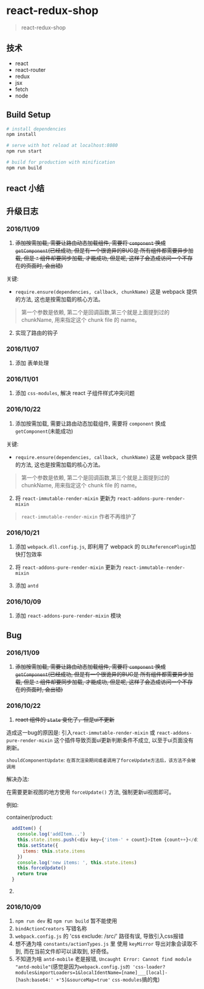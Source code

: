 # react-redux-shop

> react-redux-shop

## 技术

- react
- react-router
- redux
- jsx
- fetch
- node

## Build Setup

``` bash
# install dependencies
npm install

# serve with hot reload at localhost:8080
npm run start

# build for production with minification
npm run build

```

## react 小结

## 升级日志

### 2016/11/09

1. ~~添加按需加载, 需要让路由动态加载组件, 需要将 `component` 换成 `getComponent`(已经成功, 但是有一个很诡异的BUG是 所有组件都需要异步加载, 但是 `*` 组件却要同步加载, 才能成功, 但是呢, 这样子会造成访问一个不存在的页面时, 会出错)~~

关键:
- `require.ensure(dependencies, callback, chunkName)`
这是 webpack 提供的方法, 这也是按需加载的核心方法。
> 第一个参数是依赖, 第二个是回调函数,第三个就是上面提到过的 chunkName, 用来指定这个 chunk file 的 name。

2. 实现了路由的钩子

### 2016/11/07

1. 添加 表单处理

### 2016/11/01

1. 添加 `css-modules`, 解决 react 子组件样式冲突问题

### 2016/10/22

1. 添加按需加载, 需要让路由动态加载组件, 需要将 `component` 换成 `getComponent`(未能成功)

关键:
- `require.ensure(dependencies, callback, chunkName)`
这是 webpack 提供的方法, 这也是按需加载的核心方法。
> 第一个参数是依赖, 第二个是回调函数,第三个就是上面提到过的 chunkName, 用来指定这个 chunk file 的 name。

2. 将 `react-immutable-render-mixin` 更新为 `react-addons-pure-render-mixin`

> `react-immutable-render-mixin` 作者不再维护了

### 2016/10/21

1. 添加 `webpack.dll.config.js`, 即利用了 webpack 的 `DLLReferencePlugin`加快打包效率

2. 将 `react-addons-pure-render-mixin` 更新为 `react-immutable-render-mixin`

3. 添加 `antd`

### 2016/10/09

1. 添加 `react-addons-pure-render-mixin` 模块

## Bug

### 2016/11/09

1. ~~添加按需加载, 需要让路由动态加载组件, 需要将 `component` 换成 `getComponent`(已经成功, 但是有一个很诡异的BUG是 所有组件都需要异步加载, 但是 `*` 组件却要同步加载, 才能成功, 但是呢, 这样子会造成访问一个不存在的页面时, 会出错)~~

### 2016/10/22

1. ~~react 组件的 `state` 变化了，但是ui不更新~~

造成这一bug的原因是: 引入`react-immutable-render-mixin` 或 `react-addons-pure-render-mixin` 这个插件导致页面ui更新判断条件不成立, 以至于ui页面没有刷新。

`shouldComponentUpdate`: `在首次渲染期间或者调用了forceUpdate方法后，该方法不会被调用`

解决办法:

在需要更新视图的地方使用 `forceUpdate()` 方法, 强制更新ui视图即可。

例如:

container/product:

```js
  addItem() {
    console.log('addItem...')
    this.state.items.push(<div key={'item-' + count}>Item {count++}</div>);
    this.setState({
      items: this.state.items
    })
    console.log('new items: ', this.state.items)
    this.forceUpdate()
    return true
  }
```

2.

### 2016/10/09

1. `npm run dev` 和 `npm run build` 暂不能使用
2. `bindActionCreators` 写错名称
3. `webpack.config.js` 的 'css exclude: /src/' 路径有误, 导致引入css报错
4. 想不通为啥 `constants/actionTypes.js` 里 使用 `keyMirror` 导出对象会读取不到, 而在当前文件却可以读取到, 好奇怪。
5. 不知道为啥 `antd-mobile` 老是报错, `Uncaught Error: Cannot find module "antd-mobile"`(感觉是因为`webpack.config.js的 'css-loader?modules&importLoaders=1&localIdentName=[name]___[local]-[hash:base64:' +'5]&sourceMap=true'` `css-modules`搞的鬼)
